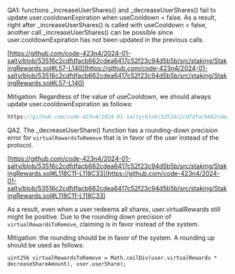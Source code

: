 QA1: functions _increaseUserShares() and _decreaseUserShares() fail to update user.cooldownExpiration when useCooldown = false. As a result, right after _increaseUserShares() is called with useCooldown = false, another call _increaseUserShares() can be possible since user.cooldownExpiration has not been updated in the previous calls.

[https://github.com/code-423n4/2024-01-salty/blob/53516c2cdfdfacb662cdea6417c52f23c94d5b5b/src/staking/StakingRewards.sol#L57-L140](https://github.com/code-423n4/2024-01-salty/blob/53516c2cdfdfacb662cdea6417c52f23c94d5b5b/src/staking/StakingRewards.sol#L57-L140)

Mitigation: Regardless of the value of useCooldown, we should always update user.cooldownExpiration as follows:

```javascript
https://github.com/code-423n4/2024-01-salty/blob/53516c2cdfdfacb662cdea6417c52f23c94d5b5b/src/staking/StakingRewards.sol#L57-L140
```

QA2. The _decreaseUserShare() function has a rounding-down precision error for ``virtualRewardsToRemove`` that is in favor of the user instead of the protocol.

[https://github.com/code-423n4/2024-01-salty/blob/53516c2cdfdfacb662cdea6417c52f23c94d5b5b/src/staking/StakingRewards.sol#L118C11-L118C33](https://github.com/code-423n4/2024-01-salty/blob/53516c2cdfdfacb662cdea6417c52f23c94d5b5b/src/staking/StakingRewards.sol#L118C11-L118C33)

As a result, even when a user redeems all shares, user.virtualRewards still might be positive. Due to the rounding down precision of ``virtualRewardsToRemove``, claiming is in favor instead of the system. 

Mitigation: the rounding should be in favor of the system. A rounding up should be used as follows: 

```javascipt
uint256 virtualRewardsToRemove = Math.ceilDiv(user.virtualRewards * decreaseShareAmount), user.userShare);
```